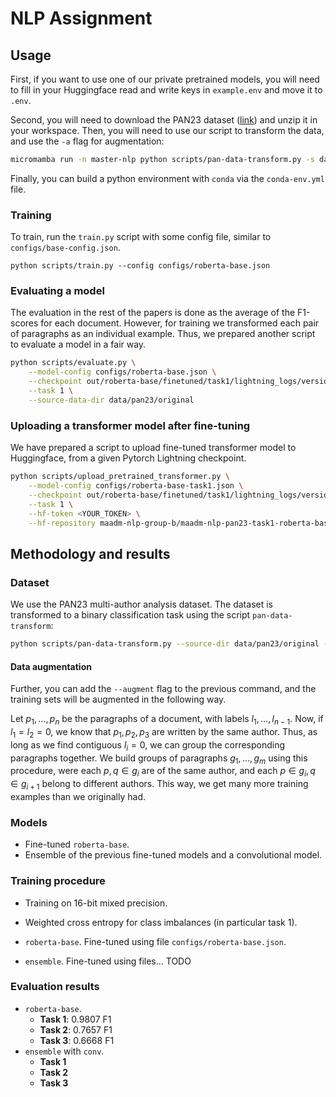 # NLP Assignment

## Usage

First, if you want to use one of our private pretrained models, you will need to fill in your Huggingface read and write keys in `example.env` and move it to `.env`.

Second, you will need to download the PAN23 dataset ([link](https://zenodo.org/records/7729178/files/pan23-multi-author-analysis.zip?download=1)) and unzip it in your workspace. Then, you will need to use our script to transform the data, and use the `-a` flag for augmentation:

```bash
micromamba run -n master-nlp python scripts/pan-data-transform.py -s data/release -t data/pan23/transformed -a
```

Finally, you can build a python environment with `conda` via the `conda-env.yml` file.

### Training
To train, run the `train.py` script with some config file, similar to `configs/base-config.json`.
```
python scripts/train.py --config configs/roberta-base.json
```

### Evaluating a model
The evaluation in the rest of the papers is done as the average of the F1-scores for each document. However, for training we transformed each pair of paragraphs as an individual example. Thus, we prepared another script to evaluate a model in a fair way.

```bash
python scripts/evaluate.py \
    --model-config configs/roberta-base.json \
    --checkpoint out/roberta-base/finetuned/task1/lightning_logs/version_16/checkpoints/epoch=9-val_f1_score=0.99.ckpt \
    --task 1 \
    --source-data-dir data/pan23/original
```

### Uploading a transformer model after fine-tuning
We have prepared a script to upload fine-tuned transformer model to Huggingface, from a given Pytorch Lightning checkpoint.

```bash
python scripts/upload_pretrained_transformer.py \
    --model-config configs/roberta-base-task1.json \
    --checkpoint out/roberta-base/finetuned/task1/lightning_logs/version_13/checkpoints/epoch=14-val_f1_score=0.99.ckpt \
    --task 1 \
    --hf-token <YOUR_TOKEN> \
    --hf-repository maadm-nlp-group-b/maadm-nlp-pan23-task1-roberta-base-finetuned
```

## Methodology and results

### Dataset
We use the PAN23 multi-author analysis dataset. The dataset is transformed to a binary classification task using the script `pan-data-transform`:
```bash
python scripts/pan-data-transform.py --source-dir data/pan23/original --target-dir data/pan23/transformed
```
#### Data augmentation
Further, you can add the `--augment` flag to the previous command, and the training sets will be augmented in the following way.

Let $p_1, \dots, p_n$ be the paragraphs of a document, with labels $l_1, \dots, l_{n-1}$. Now, if $l_1=l_2=0$, we know that $p_1, p_2, p_3$ are written by the same author. Thus, as long as we find contiguous $l_i=0$, we can group the corresponding paragraphs together. We build groups of paragraphs $g_1,\dots, g_m$ using this procedure, were each $p, q \in g_i$ are of the same author, and each $p \in g_i, q \in g_{i+1}$ belong to different authors. This way, we get many more training examples than we originally had.

### Models
- Fine-tuned `roberta-base`.
- Ensemble of the previous fine-tuned models and a convolutional model.

### Training procedure
- Training on 16-bit mixed precision.
- Weighted cross entropy for class imbalances (in particular task 1).

- `roberta-base`. Fine-tuned using file `configs/roberta-base.json`.
- `ensemble`. Fine-tuned using files... TODO

### Evaluation results

- `roberta-base`.
    - **Task 1**: 0.9807 F1
    - **Task 2**: 0.7657 F1
    - **Task 3**: 0.6668 F1
- `ensemble` with `conv`.
    - **Task 1**
    - **Task 2**
    - **Task 3**


